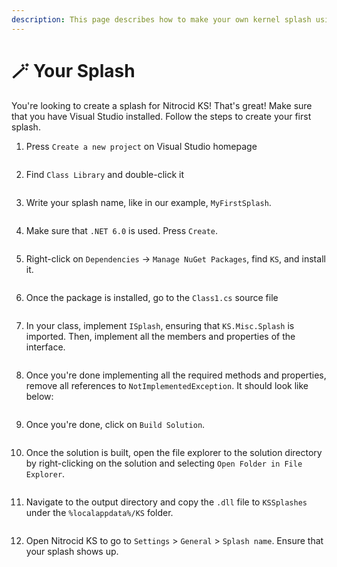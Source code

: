 ```yaml
---
description: This page describes how to make your own kernel splash using Visual Studio.
---
```


# 🪄 Your Splash

You're looking to create a splash for Nitrocid KS! That's great! Make sure that you have Visual Studio installed. Follow the steps to create your first splash.

1.  Press `Create a new project` on Visual Studio homepage

    <figure><img src="../../../.gitbook/assets/image (65).png" alt=""><figcaption></figcaption></figure>
2.  Find `Class Library` and double-click it

    <figure><img src="../../../.gitbook/assets/image (41).png" alt=""><figcaption></figcaption></figure>
3.  Write your splash name, like in our example, `MyFirstSplash`.

    <figure><img src="../../../.gitbook/assets/image (75).png" alt=""><figcaption></figcaption></figure>
4.  Make sure that `.NET 6.0` is used. Press `Create`.

    <figure><img src="../../../.gitbook/assets/image (43) (1).png" alt=""><figcaption></figcaption></figure>
5.  Right-click on `Dependencies` -> `Manage NuGet Packages`, find `KS`, and install it.

    <figure><img src="../../../.gitbook/assets/image (12).png" alt=""><figcaption></figcaption></figure>
6.  Once the package is installed, go to the `Class1.cs` source file

    <figure><img src="../../../.gitbook/assets/image (17).png" alt=""><figcaption></figcaption></figure>
7.  In your class, implement `ISplash`, ensuring that `KS.Misc.Splash` is imported. Then, implement all the members and properties of the interface.

    <figure><img src="../../../.gitbook/assets/image (63).png" alt=""><figcaption></figcaption></figure>
8.  Once you're done implementing all the required methods and properties, remove all references to `NotImplementedException`. It should look like below:

    <figure><img src="../../../.gitbook/assets/image (15).png" alt=""><figcaption></figcaption></figure>
9.  Once you're done, click on `Build Solution`.

    <figure><img src="../../../.gitbook/assets/image (4) (1).png" alt=""><figcaption></figcaption></figure>
10. Once the solution is built, open the file explorer to the solution directory by right-clicking on the solution and selecting `Open Folder in File Explorer`.

    <figure><img src="../../../.gitbook/assets/image (71).png" alt=""><figcaption></figcaption></figure>
11. Navigate to the output directory and copy the `.dll` file to `KSSplashes` under the `%localappdata%/KS` folder.

    <figure><img src="../../../.gitbook/assets/image (59).png" alt=""><figcaption></figcaption></figure>
12. Open Nitrocid KS to go to `Settings` > `General` > `Splash name`. Ensure that your splash shows up.

    <figure><img src="../../../.gitbook/assets/image (9).png" alt=""><figcaption></figcaption></figure>
